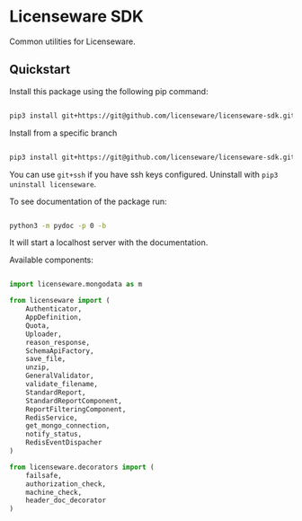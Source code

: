 # Licenseware SDK

Common utilities for Licenseware.


## Quickstart

Install this package using the following pip command:
```bash

pip3 install git+https://git@github.com/licenseware/licenseware-sdk.git

```

Install from a specific branch

```bash

pip3 install git+https://git@github.com/licenseware/licenseware-sdk.git@branch_name

```


You can use `git+ssh` if you have ssh keys configured. 
Uninstall with `pip3 uninstall licenseware`.

To see documentation of the package run:
```bash

python3 -m pydoc -p 0 -b

```

It will start a localhost server with the documentation.



Available components:

```py

import licenseware.mongodata as m

from licenseware import (
    Authenticator,
    AppDefinition,
    Quota,
    Uploader, 
    reason_response,
    SchemaApiFactory,
    save_file,
    unzip,
    GeneralValidator, 
    validate_filename,
    StandardReport, 
    StandardReportComponent,
    ReportFilteringComponent,
    RedisService,
    get_mongo_connection,
    notify_status,
    RedisEventDispacher
)

from licenseware.decorators import (
    failsafe,
    authorization_check,
    machine_check,
    header_doc_decorator
)



```